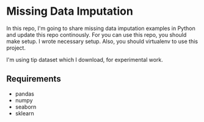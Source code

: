 # Missing Data Imputation

In this repo, I'm going to share missing data imputation examples in Python and update this repo continously. For you can use this repo, you should make setup.
I wrote necessary setup. Also, you should virtualenv to use this project.

I'm using tip dataset which I download, for experimental work. 

## Requirements
* pandas
* numpy
* seaborn
* sklearn
